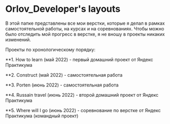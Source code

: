 # Orlov_Developer's layouts

В этой папке представлены все мои верстки, которые я делал в рамках самостоятельной работы, на курсах и на соревнованиях. 
Чтобы можно было отследить мой прогресс в верстке, я не вношу в проекты никаких изменений.

Проекты по хронологическому порядку:

**1. How to learn (май 2022) - первый домашний проект от Яндекс Практикума

**2. Construct (май 2022) - самостоятельная работа

**3. Porten (июнь 2022) - самостоятельная работа

**4. Russain travel (июнь 2022) - второй домашний проект от Яндекс Практикума

**5. Where will I go (июнь 2022) - соревнование по верстке от Яндекс Практикума (командный проект)

